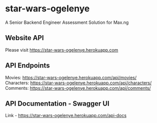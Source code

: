 # star-wars-ogelenye
A Senior Backend Engineer Assessment Solution for Max.ng

## Website API
Please visit https://star-wars-ogelenye.herokuapp.com

## API Endpoints
Movies: https://star-wars-ogelenye.herokuapp.com/api/movies/ <br>
Characters: https://star-wars-ogelenye.herokuapp.com/api/characters/ <br>
Comments: https://star-wars-ogelenye.herokuapp.com/api/comments/ <br>

## API Documentation - Swagger UI
Link - https://star-wars-ogelenye.herokuapp.com/api-docs

